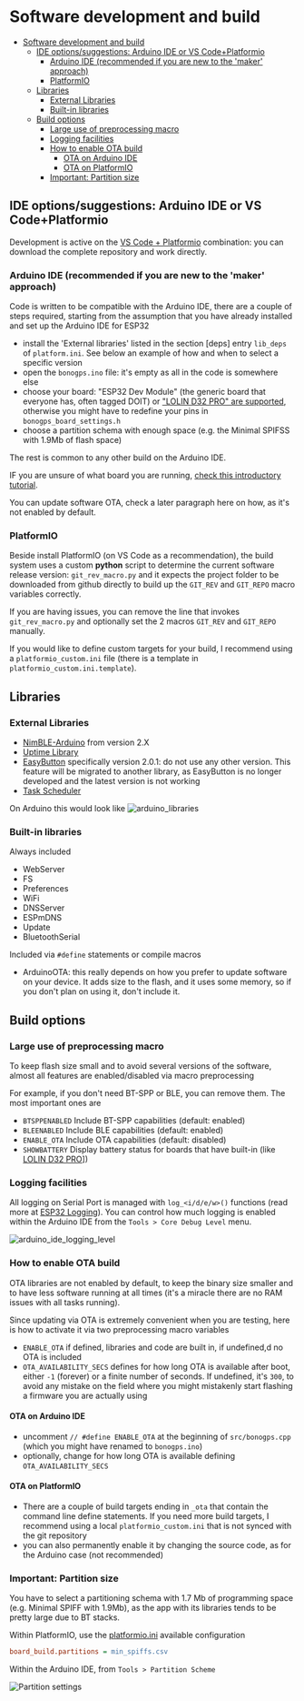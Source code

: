 # Software development and build

- [Software development and build](#software-development-and-build)
  - [IDE options/suggestions: Arduino IDE or VS Code+Platformio](#ide-optionssuggestions-arduino-ide-or-vs-codeplatformio)
    - [Arduino IDE (recommended if you are new to the 'maker' approach)](#arduino-ide-recommended-if-you-are-new-to-the-maker-approach)
    - [PlatformIO](#platformio)
  - [Libraries](#libraries)
    - [External Libraries](#external-libraries)
    - [Built-in libraries](#built-in-libraries)
  - [Build options](#build-options)
    - [Large use of preprocessing macro](#large-use-of-preprocessing-macro)
    - [Logging facilities](#logging-facilities)
    - [How to enable OTA build](#how-to-enable-ota-build)
      - [OTA on Arduino IDE](#ota-on-arduino-ide)
      - [OTA on PlatformIO](#ota-on-platformio)
    - [Important: Partition size](#important-partition-size)

## IDE options/suggestions: Arduino IDE or VS Code+Platformio

Development is active on the [VS Code + Platformio](https://platformio.org/install/ide?install=vscode) combination: you can download the complete repository and work directly.

### Arduino IDE (recommended if you are new to the 'maker' approach)

Code is written to be compatible with the Arduino IDE, there are a couple of steps required, starting from the assumption that you have already installed and set up the Arduino IDE for ESP32

- install the 'External libraries' listed in the section [deps] entry `lib_deps` of `platform.ini`. See below an example of how and when to select a specific version
- open the `bonogps.ino` file: it's empty as all in the code is somewhere else
- choose your board: "ESP32 Dev Module" (the generic board that everyone has, often tagged DOIT) or ["LOLIN D32 PRO" are supported](hardware/esp32/lolin_d32_pro.md), otherwise you might have to redefine your pins in `bonogps_board_settings.h`
- choose a partition schema with enough space (e.g. the Minimal SPIFSS with 1.9Mb of flash space)

The rest is common to any other build on the Arduino IDE.

IF you are unsure of what board you are running, [check this introductory tutorial](https://randomnerdtutorials.com/getting-started-with-esp32/).

You can update software OTA, check a later paragraph here on how, as it's not enabled by default.

### PlatformIO

Beside install PlatformIO (on VS Code as a recommendation), the build system uses a custom **python** script to determine the current software release version: `git_rev_macro.py` and it expects the project folder to be downloaded from github directly to build up the `GIT_REV` and `GIT_REPO` macro variables correctly.

If you are having issues, you can remove the line that invokes `git_rev_macro.py` and optionally set the 2 macros `GIT_REV` and `GIT_REPO` manually.

If you would like to define custom targets for your build, I recommend using a `platformio_custom.ini` file (there is a template in `platformio_custom.ini.template`).

## Libraries

### External Libraries

- [NimBLE-Arduino](https://github.com/h2zero/NimBLE-Arduino) from version 2.X
- [Uptime Library](https://github.com/YiannisBourkelis/Uptime-Library)
- [EasyButton](https://easybtn.earias.me/) specifically version 2.0.1: do not use any other version. This feature will be migrated to another library, as EasyButton is no longer developed and the latest version is not working
- [Task Scheduler](https://github.com/arkhipenko/TaskScheduler) 

On Arduino this would look like ![arduino_libraries](arduino_libraries.png)

### Built-in libraries

Always included

- WebServer
- FS
- Preferences
- WiFi
- DNSServer
- ESPmDNS
- Update
- BluetoothSerial

Included via `#define` statements or compile macros

- ArduinoOTA: this really depends on how you prefer to update software on your device. It adds size to the flash, and it uses some memory, so if you don't plan on using it, don't include it.

## Build options

### Large use of preprocessing macro

To keep flash size small and to avoid several versions of the software, almost all features are enabled/disabled via macro preprocessing

For example, if you don't need BT-SPP or BLE, you can remove them. The most important ones are

- `BTSPPENABLED` Include BT-SPP capabilities (default: enabled)
- `BLEENABLED` Include BLE capabilities (default: enabled)
- `ENABLE_OTA` Include OTA capabilities (default: disabled)
- `SHOWBATTERY` Display battery status for boards that have built-in (like [LOLIN D32 PRO](../hardware/esp32/lolin_d32_pro.md)])

### Logging facilities

All logging on Serial Port is managed with `log_<i/d/e/w>()` functions (read more at [ESP32 Logging](https://thingpulse.com/esp32-logging/)). You can control how much logging is enabled within the Arduino IDE from the `Tools > Core Debug Level` menu.

![arduino_ide_logging_level](arduino_ide_logging_level.png)

### How to enable OTA build

OTA libraries are not enabled by default, to keep the binary size smaller and to have less software running at all times (it's a miracle there are no RAM issues with all tasks running).

Since updating via OTA is extremely convenient when you are testing, here is how to activate it via two preprocessing macro variables

- `ENABLE_OTA` if defined, libraries and code are built in, if undefined,d no OTA is included
- `OTA_AVAILABILITY_SECS` defines for how long OTA is available after boot, either `-1` (forever) or a finite number of seconds. If undefined, it's `300`, to avoid any mistake on the field where you might mistakenly start flashing a firmware you are actually using

#### OTA on Arduino IDE

- uncomment `// #define ENABLE_OTA` at the beginning of `src/bonogps.cpp` (which you might have renamed to `bonogps.ino`)
- optionally, change for how long OTA is available defining `OTA_AVAILABILITY_SECS`

#### OTA on PlatformIO

- There are a couple of build targets ending in `_ota` that contain the command line define statements. If you need more build targets, I recommend using a local `platformio_custom.ini` that is not synced with the git repository
- you can also permanently enable it by changing the source code, as for the Arduino case (not recommended)

### Important: Partition size

You have to select a partitioning schema with 1.7 Mb of programming space (e.g. Minimal SPIFF with 1.9Mb), as the app with its libraries tends to be pretty large due to BT stacks.

Within PlatformIO, use the [platformio.ini](platformio.ini) available configuration

```ini
board_build.partitions = min_spiffs.csv
```

Within the Arduino IDE, from `Tools > Partition Scheme`

![Partition settings](partition_setting.png)
